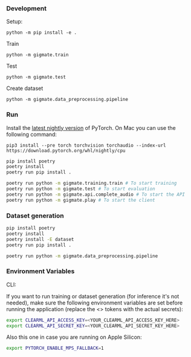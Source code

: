 ### Development

Setup:
```
python -m pip install -e .
```

Train
```
python -m gigmate.train
```

Test
```
python -m gigmate.test
```

Create dataset
```
python -m gigmate.data_preprocessing.pipeline
```


### Run

Install the [latest nightly version](https://pytorch.org/get-started/locally/) of PyTorch. On Mac you can use the following command:
```
pip3 install --pre torch torchvision torchaudio --index-url https://download.pytorch.org/whl/nightly/cpu
```

```sh
pip install poetry
poetry install
poetry run pip install .

poetry run python -m gigmate.training.train # To start training
poetry run python -m gigmate.test # To start evaluation
poetry run python -m gigmate.api.complete_audio # To start the API
poetry run python -m gigmate.play # To start the client
```

### Dataset generation
```sh
pip install poetry
poetry install
poetry install -E dataset
poetry run pip install .

poetry run python -m gigmate.data_preprocessing.pipeline
```

### Environment Variables

CLI:

If you want to run training or dataset generation (for inference it's not needed), make sure the following environment variables are set before running the application (replace the <> tokens with the actual secrets):

```sh
export CLEARML_API_ACCESS_KEY=<YOUR_CLEARML_API_ACCESS_KEY_HERE>
export CLEARML_API_SECRET_KEY=<YOUR_CLEARML_API_SECRET_KEY_HERE>
```

Also this one in case you are running on Apple Silicon:
```sh
export PYTORCH_ENABLE_MPS_FALLBACK=1
```